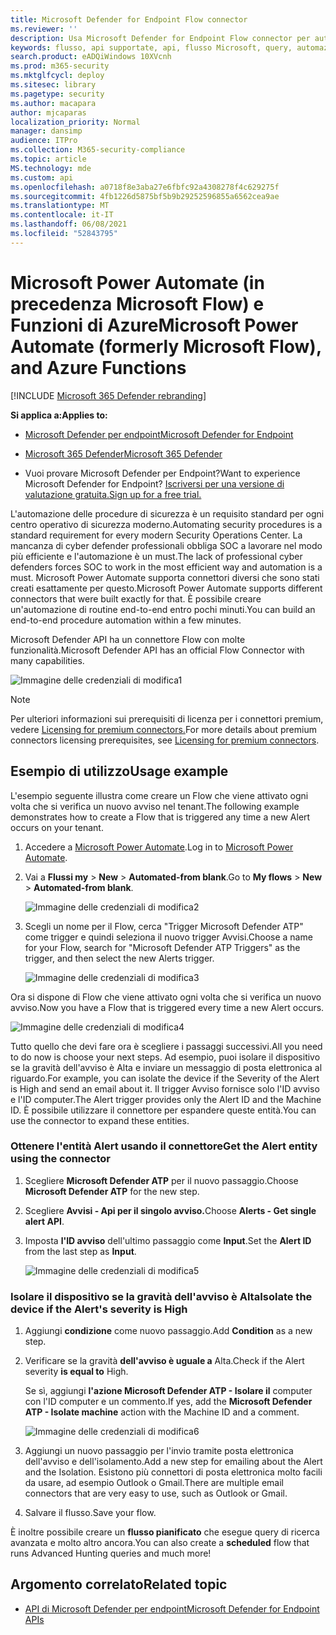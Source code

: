 ```yaml
---
title: Microsoft Defender for Endpoint Flow connector
ms.reviewer: ''
description: Usa Microsoft Defender for Endpoint Flow connector per automatizzare la sicurezza e creare un flusso che verrà attivato ogni volta che si verifica un nuovo avviso nel tenant.
keywords: flusso, api supportate, api, flusso Microsoft, query, automazione
search.product: eADQiWindows 10XVcnh
ms.prod: m365-security
ms.mktglfcycl: deploy
ms.sitesec: library
ms.pagetype: security
ms.author: macapara
author: mjcaparas
localization_priority: Normal
manager: dansimp
audience: ITPro
ms.collection: M365-security-compliance
ms.topic: article
MS.technology: mde
ms.custom: api
ms.openlocfilehash: a0718f8e3aba27e6fbfc92a4308278f4c629275f
ms.sourcegitcommit: 4fb1226d5875bf5b9b29252596855a6562cea9ae
ms.translationtype: MT
ms.contentlocale: it-IT
ms.lasthandoff: 06/08/2021
ms.locfileid: "52843795"
---
```

# <a name="microsoft-power-automate-formerly-microsoft-flow-and-azure-functions"></a><span data-ttu-id="f68be-104">Microsoft Power Automate (in precedenza Microsoft Flow) e Funzioni di Azure</span><span class="sxs-lookup"><span data-stu-id="f68be-104">Microsoft Power Automate (formerly Microsoft Flow), and Azure Functions</span></span>

[!INCLUDE [Microsoft 365 Defender rebranding](../../includes/microsoft-defender.md)]

<span data-ttu-id="f68be-105">**Si applica a:**</span><span class="sxs-lookup"><span data-stu-id="f68be-105">**Applies to:**</span></span>
- [<span data-ttu-id="f68be-106">Microsoft Defender per endpoint</span><span class="sxs-lookup"><span data-stu-id="f68be-106">Microsoft Defender for Endpoint</span></span>](https://go.microsoft.com/fwlink/p/?linkid=2154037)
- [<span data-ttu-id="f68be-107">Microsoft 365 Defender</span><span class="sxs-lookup"><span data-stu-id="f68be-107">Microsoft 365 Defender</span></span>](https://go.microsoft.com/fwlink/?linkid=2118804)


- <span data-ttu-id="f68be-108">Vuoi provare Microsoft Defender per Endpoint?</span><span class="sxs-lookup"><span data-stu-id="f68be-108">Want to experience Microsoft Defender for Endpoint?</span></span> [<span data-ttu-id="f68be-109">Iscriversi per una versione di valutazione gratuita.</span><span class="sxs-lookup"><span data-stu-id="f68be-109">Sign up for a free trial.</span></span>](https://www.microsoft.com/microsoft-365/windows/microsoft-defender-atp?ocid=docs-wdatp-exposedapis-abovefoldlink) 

<span data-ttu-id="f68be-110">L'automazione delle procedure di sicurezza è un requisito standard per ogni centro operativo di sicurezza moderno.</span><span class="sxs-lookup"><span data-stu-id="f68be-110">Automating security procedures is a standard requirement for every modern Security Operations Center.</span></span> <span data-ttu-id="f68be-111">La mancanza di cyber defender professionali obbliga SOC a lavorare nel modo più efficiente e l'automazione è un must.</span><span class="sxs-lookup"><span data-stu-id="f68be-111">The lack of professional cyber defenders forces SOC to work in the most efficient way and automation is a must.</span></span> <span data-ttu-id="f68be-112">Microsoft Power Automate supporta connettori diversi che sono stati creati esattamente per questo.</span><span class="sxs-lookup"><span data-stu-id="f68be-112">Microsoft Power Automate supports different connectors that were built exactly for that.</span></span> <span data-ttu-id="f68be-113">È possibile creare un'automazione di routine end-to-end entro pochi minuti.</span><span class="sxs-lookup"><span data-stu-id="f68be-113">You can build an end-to-end procedure automation within a few minutes.</span></span>

<span data-ttu-id="f68be-114">Microsoft Defender API ha un connettore Flow con molte funzionalità.</span><span class="sxs-lookup"><span data-stu-id="f68be-114">Microsoft Defender API has an official Flow Connector with many capabilities.</span></span>

![Immagine delle credenziali di modifica1](images/api-flow-0.png)

> [!NOTE]
> <span data-ttu-id="f68be-116">Per ulteriori informazioni sui prerequisiti di licenza per i connettori premium, vedere [Licensing for premium connectors.](/power-automate/triggers-introduction#licensing-for-premium-connectors)</span><span class="sxs-lookup"><span data-stu-id="f68be-116">For more details about premium connectors licensing prerequisites, see [Licensing for premium connectors](/power-automate/triggers-introduction#licensing-for-premium-connectors).</span></span>


## <a name="usage-example"></a><span data-ttu-id="f68be-117">Esempio di utilizzo</span><span class="sxs-lookup"><span data-stu-id="f68be-117">Usage example</span></span>

<span data-ttu-id="f68be-118">L'esempio seguente illustra come creare un Flow che viene attivato ogni volta che si verifica un nuovo avviso nel tenant.</span><span class="sxs-lookup"><span data-stu-id="f68be-118">The following example demonstrates how to create a Flow that is triggered any time a new Alert occurs on your tenant.</span></span>

1. <span data-ttu-id="f68be-119">Accedere a [Microsoft Power Automate](https://flow.microsoft.com).</span><span class="sxs-lookup"><span data-stu-id="f68be-119">Log in to [Microsoft Power Automate](https://flow.microsoft.com).</span></span>

2. <span data-ttu-id="f68be-120">Vai a **Flussi my**  >  **New**  >  **Automated-from blank**.</span><span class="sxs-lookup"><span data-stu-id="f68be-120">Go to **My flows** > **New** > **Automated-from blank**.</span></span>

    ![Immagine delle credenziali di modifica2](images/api-flow-1.png)

3. <span data-ttu-id="f68be-122">Scegli un nome per il Flow, cerca "Trigger Microsoft Defender ATP" come trigger e quindi seleziona il nuovo trigger Avvisi.</span><span class="sxs-lookup"><span data-stu-id="f68be-122">Choose a name for your Flow, search for "Microsoft Defender ATP Triggers" as the trigger, and then select the new Alerts trigger.</span></span>

    ![Immagine delle credenziali di modifica3](images/api-flow-2.png)

<span data-ttu-id="f68be-124">Ora si dispone di Flow che viene attivato ogni volta che si verifica un nuovo avviso.</span><span class="sxs-lookup"><span data-stu-id="f68be-124">Now you have a Flow that is triggered every time a new Alert occurs.</span></span>

![Immagine delle credenziali di modifica4](images/api-flow-3.png)

<span data-ttu-id="f68be-126">Tutto quello che devi fare ora è scegliere i passaggi successivi.</span><span class="sxs-lookup"><span data-stu-id="f68be-126">All you need to do now is choose your next steps.</span></span>
<span data-ttu-id="f68be-127">Ad esempio, puoi isolare il dispositivo se la gravità dell'avviso è Alta e inviare un messaggio di posta elettronica al riguardo.</span><span class="sxs-lookup"><span data-stu-id="f68be-127">For example, you can isolate the device if the Severity of the Alert is High and send an email about it.</span></span>
<span data-ttu-id="f68be-128">Il trigger Avviso fornisce solo l'ID avviso e l'ID computer.</span><span class="sxs-lookup"><span data-stu-id="f68be-128">The Alert trigger provides only the Alert ID and the Machine ID.</span></span> <span data-ttu-id="f68be-129">È possibile utilizzare il connettore per espandere queste entità.</span><span class="sxs-lookup"><span data-stu-id="f68be-129">You can use the connector to expand these entities.</span></span>

### <a name="get-the-alert-entity-using-the-connector"></a><span data-ttu-id="f68be-130">Ottenere l'entità Alert usando il connettore</span><span class="sxs-lookup"><span data-stu-id="f68be-130">Get the Alert entity using the connector</span></span>

1. <span data-ttu-id="f68be-131">Scegliere **Microsoft Defender ATP** per il nuovo passaggio.</span><span class="sxs-lookup"><span data-stu-id="f68be-131">Choose **Microsoft Defender ATP** for the new step.</span></span>

2. <span data-ttu-id="f68be-132">Scegliere **Avvisi - Api per il singolo avviso.**</span><span class="sxs-lookup"><span data-stu-id="f68be-132">Choose **Alerts - Get single alert API**.</span></span>

3. <span data-ttu-id="f68be-133">Imposta **l'ID avviso** dell'ultimo passaggio come **Input**.</span><span class="sxs-lookup"><span data-stu-id="f68be-133">Set the **Alert ID** from the last step as **Input**.</span></span>

    ![Immagine delle credenziali di modifica5](images/api-flow-4.png)

### <a name="isolate-the-device-if-the-alerts-severity-is-high"></a><span data-ttu-id="f68be-135">Isolare il dispositivo se la gravità dell'avviso è Alta</span><span class="sxs-lookup"><span data-stu-id="f68be-135">Isolate the device if the Alert's severity is High</span></span>

1. <span data-ttu-id="f68be-136">Aggiungi **condizione** come nuovo passaggio.</span><span class="sxs-lookup"><span data-stu-id="f68be-136">Add **Condition** as a new step.</span></span>

2. <span data-ttu-id="f68be-137">Verificare se la gravità **dell'avviso è uguale a** Alta.</span><span class="sxs-lookup"><span data-stu-id="f68be-137">Check if the Alert severity **is equal to** High.</span></span>

   <span data-ttu-id="f68be-138">Se sì, aggiungi **l'azione Microsoft Defender ATP - Isolare il** computer con l'ID computer e un commento.</span><span class="sxs-lookup"><span data-stu-id="f68be-138">If yes, add the **Microsoft Defender ATP - Isolate machine** action with the Machine ID and a comment.</span></span>

    ![Immagine delle credenziali di modifica6](images/api-flow-5.png)

3. <span data-ttu-id="f68be-140">Aggiungi un nuovo passaggio per l'invio tramite posta elettronica dell'avviso e dell'isolamento.</span><span class="sxs-lookup"><span data-stu-id="f68be-140">Add a new step for emailing about the Alert and the Isolation.</span></span> <span data-ttu-id="f68be-141">Esistono più connettori di posta elettronica molto facili da usare, ad esempio Outlook o Gmail.</span><span class="sxs-lookup"><span data-stu-id="f68be-141">There are multiple email connectors that are very easy to use, such as Outlook or Gmail.</span></span>

4. <span data-ttu-id="f68be-142">Salvare il flusso.</span><span class="sxs-lookup"><span data-stu-id="f68be-142">Save your flow.</span></span>

<span data-ttu-id="f68be-143">È inoltre possibile creare un **flusso pianificato** che esegue query di ricerca avanzata e molto altro ancora.</span><span class="sxs-lookup"><span data-stu-id="f68be-143">You can also create a **scheduled** flow that runs Advanced Hunting queries and much more!</span></span>

## <a name="related-topic"></a><span data-ttu-id="f68be-144">Argomento correlato</span><span class="sxs-lookup"><span data-stu-id="f68be-144">Related topic</span></span>
- [<span data-ttu-id="f68be-145">API di Microsoft Defender per endpoint</span><span class="sxs-lookup"><span data-stu-id="f68be-145">Microsoft Defender for Endpoint APIs</span></span>](apis-intro.md)

